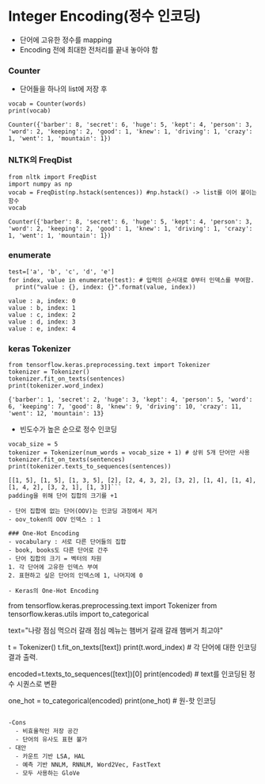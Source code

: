# Integer Encoding(정수 인코딩)
- 단어에 고유한 정수를 mapping
- Encoding 전에 최대한 전처리를 끝내 놓아야 함

### Counter
- 단어들을 하나의 list에 저장 후
```from collection import Counter
vocab = Counter(words)
print(vocab)
```
```
Counter({'barber': 8, 'secret': 6, 'huge': 5, 'kept': 4, 'person': 3, 'word': 2, 'keeping': 2, 'good': 1, 'knew': 1, 'driving': 1, 'crazy': 1, 'went': 1, 'mountain': 1})
```

### NLTK의 FreqDist
```
from nltk import FreqDist
import numpy as np
vocab = FreqDist(np.hstack(sentences)) #np.hstack() -> list를 이어 붙이는 함수
vocab
```
```
Counter({'barber': 8, 'secret': 6, 'huge': 5, 'kept': 4, 'person': 3, 'word': 2, 'keeping': 2, 'good': 1, 'knew': 1, 'driving': 1, 'crazy': 1, 'went': 1, 'mountain': 1})
```

### enumerate
```
test=['a', 'b', 'c', 'd', 'e']
for index, value in enumerate(test): # 입력의 순서대로 0부터 인덱스를 부여함.
  print("value : {}, index: {}".format(value, index))
```
```
value : a, index: 0
value : b, index: 1
value : c, index: 2
value : d, index: 3
value : e, index: 4
```

### keras Tokenizer
```
from tensorflow.keras.preprocessing.text import Tokenizer
tokenizer = Tokenizer()
tokenizer.fit_on_texts(sentences)
print(tokenizer.word_index)
```
```
{'barber': 1, 'secret': 2, 'huge': 3, 'kept': 4, 'person': 5, 'word': 6, 'keeping': 7, 'good': 8, 'knew': 9, 'driving': 10, 'crazy': 11, 'went': 12, 'mountain': 13}
```
- 빈도수가 높은 순으로 정수 인코딩
```
vocab_size = 5
tokenizer = Tokenizer(num_words = vocab_size + 1) # 상위 5개 단어만 사용
tokenizer.fit_on_texts(sentences)
print(tokenizer.texts_to_sequences(sentences))
```
```
[[1, 5], [1, 5], [1, 3, 5], [2], [2, 4, 3, 2], [3, 2], [1, 4], [1, 4], [1, 4, 2], [3, 2, 1], [1, 3]]```
padding을 위해 단어 집합의 크기를 +1

- 단어 집합에 없는 단어(OOV)는 인코딩 과정에서 제거
- oov_token의 OOV 인덱스 : 1 

### One-Hot Encoding
- vocabulary : 서로 다른 단어들의 집합
- book, books도 다른 단어로 간주
- 단어 집합의 크기 = 벡터의 차원
1. 각 단어에 고유한 인덱스 부여
2. 표현하고 싶은 단어의 인덱스에 1, 나머지에 0

- Keras의 One-Hot Encoding
```
from tensorflow.keras.preprocessing.text import Tokenizer
from tensorflow.keras.utils import to_categorical

text="나랑 점심 먹으러 갈래 점심 메뉴는 햄버거 갈래 갈래 햄버거 최고야"

t = Tokenizer()
t.fit_on_texts([text])
print(t.word_index) # 각 단어에 대한 인코딩 결과 출력.

encoded=t.texts_to_sequences([text])[0]
print(encoded) # text를 인코딩된 정수 시퀀스로 변환

one_hot = to_categorical(encoded)
print(one_hot) # 원-핫 인코딩 
```

-Cons 
  - 비효율적인 저장 공간
  - 단어의 유사도 표현 불가
- 대안
  - 카운트 기반 LSA, HAL
  - 예측 기반 NNLM, RNNLM, Word2Vec, FastText
  - 모두 사용하는 GloVe
